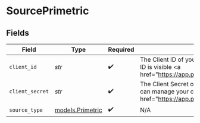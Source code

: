 # SourcePrimetric


## Fields

| Field                                                                                                                                                                         | Type                                                                                                                                                                          | Required                                                                                                                                                                      | Description                                                                                                                                                                   | Example                                                                                                                                                                       |
| ----------------------------------------------------------------------------------------------------------------------------------------------------------------------------- | ----------------------------------------------------------------------------------------------------------------------------------------------------------------------------- | ----------------------------------------------------------------------------------------------------------------------------------------------------------------------------- | ----------------------------------------------------------------------------------------------------------------------------------------------------------------------------- | ----------------------------------------------------------------------------------------------------------------------------------------------------------------------------- |
| `client_id`                                                                                                                                                                   | *str*                                                                                                                                                                         | :heavy_check_mark:                                                                                                                                                            | The Client ID of your Primetric developer application. The Client ID is visible <a href=\"https://app.primetric.com/administrator/integrations">here</a>.                     | 1234aBcD5678EFGh9045Neq79sdDlA15082VMYcj                                                                                                                                      |
| `client_secret`                                                                                                                                                               | *str*                                                                                                                                                                         | :heavy_check_mark:                                                                                                                                                            | The Client Secret of your Primetric developer application. You can manage your client's credentials <a href=\"https://app.primetric.com/administrator/integrations">here</a>. |                                                                                                                                                                               |
| `source_type`                                                                                                                                                                 | [models.Primetric](../models/primetric.md)                                                                                                                                    | :heavy_check_mark:                                                                                                                                                            | N/A                                                                                                                                                                           |                                                                                                                                                                               |